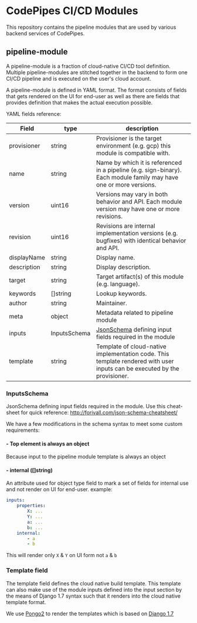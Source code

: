 # CodePipes CI/CD Modules

This repository contains the pipeline modules that are used by various backend services of CodePipes.

## pipeline-module

A pipeline-module is a fraction of cloud-native CI/CD tool definition.
Multiple pipeline-modules are stitched together in the backend to form one CI/CD pipeline and is executed on the user's cloud account.

A pipeline-module is defined in YAML format. The format consists of fields that gets rendered on the UI for end-user as well as there are fields that provides definition that makes the actual execution possible.

YAML fields reference:


| Field | type | description |
|--------|--------|--------|
| provisioner | string |  Provisioner is the target environment (e.g. gcp) this module is compatible with. |
| name | string |  Name by which it is referenced in a pipeline (e.g. sign-binary). Each module family may have one or more versions. |
| version | uint16 |  Versions may vary in both behavior and API. Each module version may have one or more revisions. |
| revision | uint16 |  Revisions are internal implementation versions (e.g. bugfixes) with identical behavior and API. |
| displayName | string |  Display name. |
| description | string |  Display description. |
| target | string |  Target artifact(s) of this module (e.g. language). |
| keywords | []string |  Lookup keywords. |
| author | string |  Maintainer. |
| meta | object |  Metadata related to pipeline module |
| inputs | InputsSchema | [JsonSchema](http://forivall.com/json-schema-cheatsheet/) defining input fields required in the module |
| template | string |  Template of cloud-native implementation code. This template rendered with user inputs can be executed by the provisioner. |

### InputsSchema

JsonSchema defining input fields required in the module. Use this cheat-sheet for quick reference: http://forivall.com/json-schema-cheatsheet/

We have a few modifications in the schema syntax to meet some custom requirements:

#### - **Top element is always an object**

Because input to the pipeline module template is always an object

#### - **internal** ([]string)

An attribute used for object type field to mark a set of fields for internal use and not render on UI for end-user.
example:

```yaml
inputs:
    properties:
        X: ...
        Y: ...
        a: ...
        b: ...
    internal:
        - a
        - b
```
This will render only `X` & `Y` on UI form not `a` & `b`

### Template field

The template field defines the cloud native build template.
This template can also make use of the module inputs defined into the input section by the means of Django 1.7 syntax such that it renders into the cloud native template format.

We use [Pongo2](https://github.com/flosch/pongo2) to render the templates which is based on [Django 1.7](https://django.readthedocs.io/en/1.7.x/topics/templates.html)
